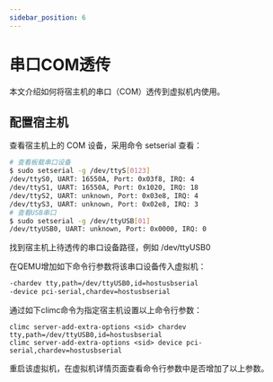 ```yaml
---
sidebar_position: 6
---
```


# 串口COM透传

本文介绍如何将宿主机的串口（COM）透传到虚拟机内使用。

## 配置宿主机

查看宿主机上的 COM 设备，采用命令 setserial 查看：

```bash
# 查看板载串口设备
$ sudo setserial -g /dev/ttyS[0123]
/dev/ttyS0, UART: 16550A, Port: 0x03f8, IRQ: 4
/dev/ttyS1, UART: 16550A, Port: 0x1020, IRQ: 18
/dev/ttyS2, UART: unknown, Port: 0x03e8, IRQ: 4
/dev/ttyS3, UART: unknown, Port: 0x02e8, IRQ: 3
# 查看USB串口
$ sudo setserial -g /dev/ttyUSB[01]
/dev/ttyUSB0, UART: unknown, Port: 0x0000, IRQ: 0
```

找到宿主机上待透传的串口设备路径，例如 /dev/ttyUSB0

在QEMU增加如下命令行参数将该串口设备传入虚拟机：

```bash
-chardev tty,path=/dev/ttyUSB0,id=hostusbserial
-device pci-serial,chardev=hostusbserial
```

通过如下climc命令为指定宿主机设置以上命令行参数：

```
climc server-add-extra-options <sid> chardev tty,path=/dev/ttyUSB0,id=hostusbserial
climc server-add-extra-options <sid> device pci-serial,chardev=hostusbserial
```

重启该虚拟机，在虚拟机详情页面查看命令行参数中是否增加了以上参数。
